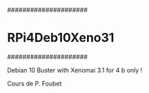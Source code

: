 
#####################
#  RPi4Deb10Xeno31  #
#####################

Debian 10 Buster with Xenomai 3.1 
for 4 b only !

Cours de P. Foubet

